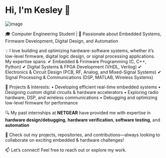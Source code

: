 # **Hi, I'm Kesley 👋**

![image](https://github.com/user-attachments/assets/3923de4b-d73b-4a43-ae31-b15beb556e40)

🎓 Computer Engineering Student | 🔬 Passionate about Embedded Systems, Firmware Development, Digital Design, and Automation

💡 I love building and optimizing hardware-software systems, whether it’s low-level firmware, digital logic design, or signal processing applications. My expertise spans:
✔ Embedded & Firmware Programming (C, C++, Python)
✔ Digital Systems & FPGA Development (VHDL, Verilog)
✔ Electronics & Circuit Design (PCB, RF, Analog, and Mixed-Signal Systems)
✔ Signal Processing & Communications (DSP, MATLAB, Wireless Systems)

🚀 Projects & Interests:
	•	Developing efficient real-time embedded systems
	•	Designing custom digital circuits & hardware accelerators
	•	Exploring radio hardware, DSP, and wireless communications
	•	Debugging and optimizing low-level firmware for performance

🔍 My past internships at **NETGEAR** have provided me with expertise in **hardware design/debugging**, **hardware verification**, **software testing**, and **automation**

📌 Check out my projects, repositories, and contributions—always looking to collaborate on exciting embedded & hardware challenges!

📫 Let’s connect! Feel free to reach out or explore my work.
